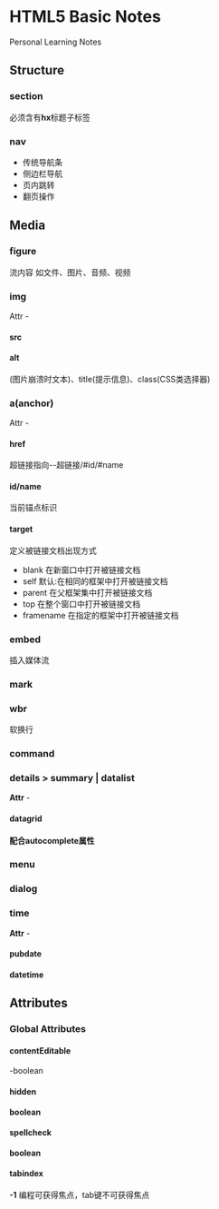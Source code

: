 # HTML5 Basic Notes

Personal Learning Notes

## Structure

### section

必须含有**hx**标题子标签

### nav

-   传统导航条
-   侧边栏导航
-   页内跳转
-   翻页操作

## Media

### figure

流内容 如文件、图片、音频、视频

### img

Attr -

#### src

#### alt

(图片崩溃时文本)、title(提示信息)、class(CSS类选择器)

### a(anchor)

Attr -

#### href

超链接指向--超链接/#id/#name

#### id/name

当前锚点标识

#### target

定义被链接文档出现方式

-   blank     在新窗口中打开被链接文档
-   self      默认:在相同的框架中打开被链接文档
-   parent    在父框架集中打开被链接文档
-   top       在整个窗口中打开被链接文档
-   framename 在指定的框架中打开被链接文档

### embed

插入媒体流

### mark

### wbr

软换行

### command

### details > summary | datalist

**Attr** -

#### datagrid

#### 配合autocomplete属性

### menu

### dialog

### time

**Attr** -

#### pubdate

#### datetime

## Attributes

### Global Attributes

#### contentEditable

-boolean

#### hidden

**boolean**

#### spellcheck

**boolean**

#### tabindex

**-1**
编程可获得焦点，tab键不可获得焦点
